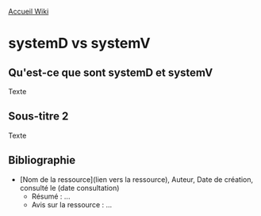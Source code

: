 [Accueil Wiki](https://epheclln.github.io/Wiki-TI/)
# systemD vs systemV

## Qu'est-ce que sont systemD et systemV


Texte



## Sous-titre 2

Texte






## Bibliographie

* [Nom de la ressource](lien vers la ressource), Auteur, Date de création, consulté le (date consultation)
   - Résumé : ...
   - Avis sur la ressource : ... 
   
   
